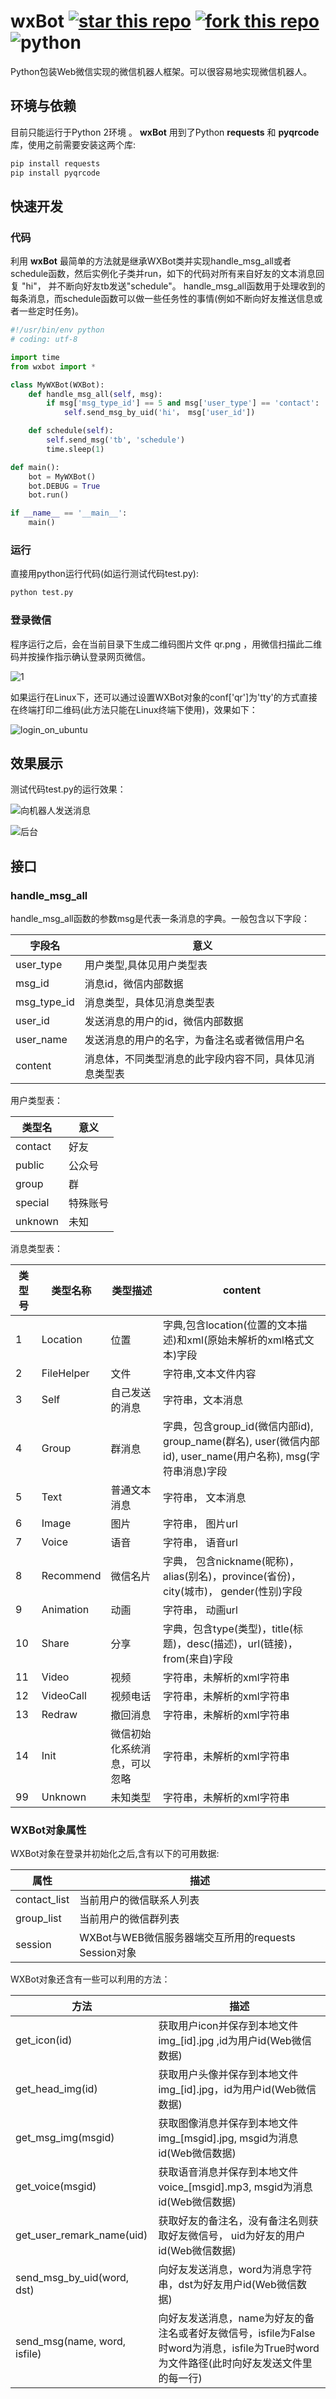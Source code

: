 # wxBot [![star this repo](http://github-svg-buttons.herokuapp.com/star.svg?user=liuwons&repo=wxBot&style=flat&background=1081C1)](http://github.com/liuwons/wxBot) [![fork this repo](http://github-svg-buttons.herokuapp.com/fork.svg?user=liuwons&repo=wxBot&style=flat&background=1081C1)](http://github.com/liuwons/wxBot/fork) ![python](https://img.shields.io/badge/python-2.7-ff69b4.svg)

Python包装Web微信实现的微信机器人框架。可以很容易地实现微信机器人。

## 环境与依赖

目前只能运行于Python 2环境 。
**wxBot** 用到了Python **requests** 和 **pyqrcode** 库，使用之前需要安装这两个库:

```bash
pip install requests
pip install pyqrcode
```

## 快速开发
### 代码

利用 **wxBot** 最简单的方法就是继承WXBot类并实现handle_msg_all或者schedule函数，然后实例化子类并run，如下的代码对所有来自好友的文本消息回复 "hi"， 并不断向好友tb发送"schedule"。
handle_msg_all函数用于处理收到的每条消息，而schedule函数可以做一些任务性的事情(例如不断向好友推送信息或者一些定时任务)。

```python
#!/usr/bin/env python
# coding: utf-8

import time
from wxbot import *

class MyWXBot(WXBot):
    def handle_msg_all(self, msg):
        if msg['msg_type_id'] == 5 and msg['user_type'] == 'contact':
            self.send_msg_by_uid('hi'， msg['user_id'])

    def schedule(self):
        self.send_msg('tb', 'schedule')
        time.sleep(1)

def main():
    bot = MyWXBot()
    bot.DEBUG = True
    bot.run()

if __name__ == '__main__':
    main()

```

### 运行

直接用python运行代码(如运行测试代码test.py):

``` python
python test.py
```

### 登录微信

程序运行之后，会在当前目录下生成二维码图片文件 qr.png ，用微信扫描此二维码并按操作指示确认登录网页微信。

![1](img/1.png)

如果运行在Linux下，还可以通过设置WXBot对象的conf['qr']为'tty'的方式直接在终端打印二维码(此方法只能在Linux终端下使用)，效果如下：

![login_on_ubuntu](img/login_on_ubuntu.png)

## 效果展示

测试代码test.py的运行效果：

![向机器人发送消息](img/send_msg.png)

![后台](img/backfront.jpg)

## 接口
### handle_msg_all

handle_msg_all函数的参数msg是代表一条消息的字典。一般包含以下字段：

| 字段名 | 意义 |
| ----- | --- |
| user_type | 用户类型,具体见用户类型表 |
| msg_id | 消息id，微信内部数据 |
| msg_type_id | 消息类型，具体见消息类型表 |
| user_id | 发送消息的用户的id，微信内部数据 |
| user_name | 发送消息的用户的名字，为备注名或者微信用户名 |
| content | 消息体，不同类型消息的此字段内容不同，具体见消息类型表 |

用户类型表：

| 类型名 | 意义 |
| ----- | ---- |
| contact | 好友 |
| public | 公众号 |
| group | 群 |
| special | 特殊账号 |
| unknown | 未知 |

消息类型表：

| 类型号 | 类型名称 | 类型描述 | content |
| ------ | ------- | --- | -------- |
| 1 | Location | 位置 | 字典,包含location(位置的文本描述)和xml(原始未解析的xml格式文本)字段 |
| 2 | FileHelper | 文件 | 字符串,文本文件内容 |
| 3 | Self | 自己发送的消息 | 字符串，文本消息 |
| 4 | Group | 群消息 | 字典，包含group_id(微信内部id), group_name(群名), user(微信内部id), user_name(用户名称), msg(字符串消息)字段 |
| 5 | Text | 普通文本消息 | 字符串， 文本消息 |
| 6 | Image | 图片 | 字符串， 图片url |
| 7 | Voice | 语音 | 字符串， 语音url |
| 8 | Recommend | 微信名片 | 字典， 包含nickname(昵称)，alias(别名)，province(省份)，city(城市)， gender(性别)字段 |
| 9 | Animation | 动画 | 字符串， 动画url |
| 10 | Share | 分享 | 字典，包含type(类型)，title(标题)，desc(描述)，url(链接)，from(来自)字段 |
| 11 | Video | 视频 | 字符串，未解析的xml字符串 |
| 12 | VideoCall | 视频电话 | 字符串，未解析的xml字符串 |
| 13 | Redraw | 撤回消息 | 字符串，未解析的xml字符串 |
| 14 | Init | 微信初始化系统消息，可以忽略 | 字符串，未解析的xml字符串 |
| 99 | Unknown | 未知类型 | 字符串，未解析的xml字符串 |

### WXBot对象属性

WXBot对象在登录并初始化之后,含有以下的可用数据:

| 属性 | 描述 |
| ---- | ---- |
| contact_list | 当前用户的微信联系人列表 |
| group_list | 当前用户的微信群列表 |
| session | WXBot与WEB微信服务器端交互所用的requests Session对象 |

WXBot对象还含有一些可以利用的方法：

| 方法 | 描述 |
| ---- | --- |
| get_icon(id) | 获取用户icon并保存到本地文件 img_[id].jpg ,id为用户id(Web微信数据) |
| get_head_img(id) | 获取用户头像并保存到本地文件 img_[id].jpg，id为用户id(Web微信数据) |
| get_msg_img(msgid) | 获取图像消息并保存到本地文件 img_[msgid].jpg, msgid为消息id(Web微信数据) |
| get_voice(msgid) | 获取语音消息并保存到本地文件 voice_[msgid].mp3, msgid为消息id(Web微信数据) |
| get_user_remark_name(uid) | 获取好友的备注名，没有备注名则获取好友微信号， uid为好友的用户id(Web微信数据) |
| send_msg_by_uid(word, dst) | 向好友发送消息，word为消息字符串，dst为好友用户id(Web微信数据) |
| send_msg(name, word, isfile) | 向好友发送消息，name为好友的备注名或者好友微信号，isfile为False时word为消息，isfile为True时word为文件路径(此时向好友发送文件里的每一行) |
